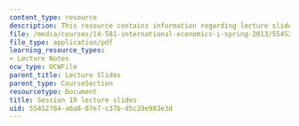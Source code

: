 ```yaml
---
content_type: resource
description: This resource contains information regarding lecture slide 19.
file: /media/courses/14-581-international-economics-i-spring-2013/55452784a6a887e7c37bd5c39e983e3d_MIT14_581S13_Lecslides19.pdf
file_type: application/pdf
learning_resource_types:
- Lecture Notes
ocw_type: OCWFile
parent_title: Lecture Slides
parent_type: CourseSection
resourcetype: Document
title: Session 19 lecture slides
uid: 55452784-a6a8-87e7-c37b-d5c39e983e3d
---
```

